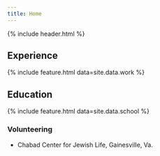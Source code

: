 ```yaml
---
title: Home
---
```


{% include header.html %}

## Experience

{% include feature.html data=site.data.work %}

## Education

{% include feature.html data=site.data.school %}

### Volunteering

- Chabad Center for Jewish Life, Gainesville, Va.
